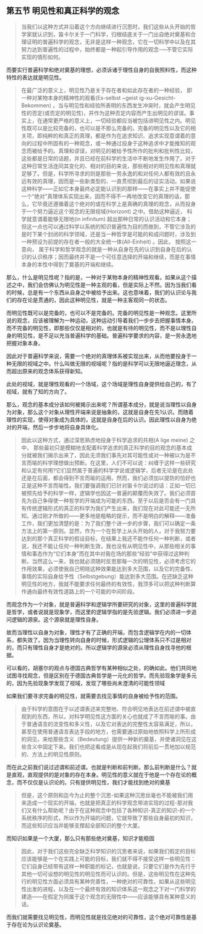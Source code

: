 <h2>第五节 明见性和真正科学的观念</h2><blockquote data-pid="pxmFARY0">当我们以这种方式并沿着这个方向继续进行沉思时，我们这些从头开始的哲学家就认识到，笛卡尔关于一门科学，归根结底关于一门出自绝对奠基和合理证明的普遍科学的观念，无非是这样一种观念，它在一切科学中以及在其努力达到普遍性的过程中，始终都是一种起引导作用的观念-—不管它实际实现的情形如何。</blockquote><p data-pid="Fjaf_b_-">而要实行普遍科学和绝对奠基的理想，必须诉诸于理性自身的自我照料性，而这种特性的表达就是明见性。</p><blockquote data-pid="tm8toc0T">在最广泛的意义上，明见性乃是关于存在者和如此存在者的一种经验， 即一种对某物本身的精神性的观看(Es-selbst ~geist ig-xu-Gesicht-Bekommen) 。当与明见性和经验所表明的东西发生冲突时，就会产生明见性的否定(或否定的明见性)，并作为这种否定内容而产生出明见的谬误。事实上，在通常更严格的意义上，一切经验都应当被包括进明见性之内。明见性既可以是比较完备的，也可以是不那么完备的。完备的明见性以及它的相关项，即纯粹的和真正的真理，都是作为在追求知识、追求实现意谓着的意向的过程中所固有的一种观念，或一种通过投身于这种追求中才能推知的观念而被给予的。真理和谬误，对明见的被给予性所作的批判和批判性比较，这些都是日常的话题，并且已经在前科学的生活中不断地发生作用了。对于这种日常生活连同其变化的、相对的目的来说，那些相对的明见性和真理就足够了。但是，科学所寻求的则是那些一劳永逸的和对任何人都有效的且永远有效的真理，因而是一些新类型的、一直贯彻到最后的证实活动。如果说这种科学——正如它本身最终必定能认识到的那样――在事实上并不能促使一个“绝对”真理体系实现出来，因而不得不一再地改变它的真理的话，那么，它毕竟还遵循着这个绝对的或在科学上是真确的真理的观念，从而投身于一个努力逼近这个观念的无限视域(Horizont) 之中。借助这种逼近， 科学就意谓着能够无限地(in infinitum) 超出那种日常的认识活动和它本身；但这一点也可以通过科学以系统的知识普遍性为目的而做到，不管它涉及的是时下某个封闭的科学领域，还是当一种哲学是可能的和成问题时，涉及到一种预设为前提的存在者一般的大全统一体(All-Einheit) 。因此， 按照这一意向， 属于科学和哲学观念的就是一种从自身在先的认识到自身在后的认识的认识秩序；因而最终并不是一个可任意选择的开端和继续，而是在事情本身的本性中得到了奠基的开端和继续。</blockquote><p data-pid="Ceuunfon">那么，什么是明见性呢？指的是，一种对于某物本身的精神性观看。如果从这个描述之中，我们会仿佛认为明见性是一种主观的看，但是实际上不然。因为当我们看的时候，总是有一个东西从自身之中被给予出来。这也意味着，我们的认识论与我们的存在论是贯通的，因此这种明见性，就是一种主客观同一的状态。</p><p data-pid="OTFvZ1yI">而明见性既可以是完备的，也可以不是完备的。完备的明见性是一种观念。这里所说的观念，应该被理解为一种运动，这种运动引导着我们一步步去把握事情本身。而不完备的明见性，即那些仅仅是相对的，也就是有待的明见性，而不是以理性自身的明见性，是不足以充当普遍科学的基础。普遍科学要求的内容，是一劳永逸地把握对象本身。</p><p data-pid="JT3FjIvb">因此对于普遍科学来说，需要一个绝对的真理体系被实现出来，从而他要投身于一种无限的视域之中。什么叫做无限的视域呢？指的是科学可以无限地逼近理念，从而超出原来的观念体系获得新知。</p><p data-pid="zys5Hp73">此处的视域，就是理性观看的一个场域，这个场域是理性自身提供给自己的，有了视域，就有了知的方向了。</p><p data-pid="C11SOP9z">那么，观念的基本成分该如何被揭示出来呢？所谓基本成分，就是说当理性以自身为对象，那么这个对象从理性开端来说是抽象的，这就是自身在先1认识。而随着理性的实现，使得对象成为具体的，这就是自身在后的认识。因此理性以自身为绝对的开端，然后一步步地将自身具体化。</p><blockquote data-pid="2v1covLy">因此以这种方式，通过深思熟虑地投身于科学追求的共相(A lige meine) 之中， 那些最初只是模糊地支配着科学追求的真正科学的目的观念的基本成分就被我们揭示出来了，因此无须我们事先对其可能性或对一种被以为是不言而喻的科学理想做出预断。在这里，人们不可以说：纠缠于这样一些研究和认定有何用?它们显然属于普遍的科学学说或逻辑学，后者无论是在此处还是在后面，都会得到不言而喻的运用。然而，我们必须加以提防的恰好也正是这种不言而喻性。我们要强调我们已针对笛卡尔说过的话：正如一切已被预先给予的科学一样，逻辑学也因这一普遍的颠覆而失效了。我们必须首先为自己争得使一种哲学的开端成为可能的东西。至于以后是否会有一门具有传统逻辑形式的真正的科学为我们产生出来，我们现在对此可能还一无所知。通过刚才所做的——更多地是粗略的提示，而不是明白的解释——准备工作，我们更加清楚的是：为了我们整个进一步的步骤，我们可以确定一条方法上的第一原则。显然，作为一个在哲学上从头开始的人，对于我努力要达到的那个真正科学的假设目标，在结果上我还不能作任何一种判断，或者说，我还不能让任何一种判断生效，我也没有从明见性中，从那些相关的事情和事态作为“它们本身”而在其中对我在场的那些“经验”中获得过这种判断。当然这么一来，我也就必须随时反思那每一次的明见性，必须考虑它的作用效果，必须使我自己明晓这种效果能达到多大范围，以及它的完备性、事情的实际自身给予性（Selbstgebung）能达到多大范围。在还缺乏这种明见性的地方，我就不能要求任何最终的有效性，我顶多可以把这种判断算作通向最终有效性道路上的一个可能的中间阶段。</blockquote><p data-pid="aLxAeCid">而观念作为一个对象，就是普遍科学和逻辑学所要研究的对象，这里的普遍科学就是哲学，或者说就是现象学，而这里的逻辑学指的是先验逻辑。我们必须进一步追问逻辑的源泉。这个源泉就是理性自身。</p><p data-pid="92Fi3M16">故而当理性以自身为对象，理性才有了正确的开端，而包含逻辑学在内的一切体系，都失效了。因为当理性转向自身的时候，形式逻辑的公理体系只不过是相对的，而只有理性自身才是绝对的。所以逻辑学的源泉必须从理性自身找寻他的根据。</p><p data-pid="q5yOrt0u">可以看的，胡塞尔的观点与德国古典哲学有某种相似之处，的确如此。他们共同地试图寻找观念，但是区别在于德国古典哲学是一元化的哲学。而先验现象学是多元的，因为先验现象学发现了视域，发现了哪些尚未澄清的可能性领域</p><p data-pid="lvKx70My">如果我们要寻求完备的明见性，就需要去找见事情的自身被给予性的范围。</p><blockquote data-pid="UaiSBA2D">由于科学的意图在于以述谓表述来完整地、符合明见地表达在前述谓中被直观到的东西，所以，对科学明见性这方面的关心也就成了不言而喻的事。由于普通语言的流变性和多义性，以及它对表达的完整性太容易满足，所以，甚至在使用普通语言表达手段的地方，也需要通过原始地依照科学上所形成的洞见，来给那些含义（Bedeutung）提供一种新的奠基，并使诸洞见在这些含义中固定下来。我们也把这看成是从现在起我们将前后一贯地加以规范的、方法上的明见性原则。</blockquote><p data-pid="JtUHlc3S">而在此之前我们说过述谓和前述谓。也就是判断和前判断。那么前判断是什么？就是直观，直观提供的是对象的存在本身。明见性的意义就在于他是一个存在论的概念，而不仅仅是认识论的。只有提供明见性，我们才能找到绝对的奠基</p><blockquote data-pid="RMX67tcm">但是，这个原则和迄今为止的整个沉思-如果这种沉思丝毫也不能被我们用来造成一个现实的开端，也就是把真正的科学观念带进实现的过程-那对我们又有什么帮助呢？由于在这种观念中包括了各种知识-真正的知识-的一个系统秩序的形式，所以作为开端的问题，它就导致了那些自身最初的知识，而这些知识应当并能够支撑起全部知识的整个大厦。</blockquote><p data-pid="FWidYDIP">而知识如果是一个大厦，那么只有那些绝对奠基，知识才能稳固</p><blockquote data-pid="oaytY2W4">因此，对于我们这些完全缺乏科学知识的沉思者来说，如果我们假定的目标应该能够是一个在实践上可能的目标，我们就不得不接受这样一些明见性：它们自身已经带有这样一种职能的标记，也就是说，只要它们是作为先行于其他一切可设想的明见性的明见性而可认识的。但是，这些明见性在这种先行的明见性方面必须具有某种完善性，一种绝对的可靠性，如果从这些明见性出发的进程，以及在一个最终有效的知识体系这一观念之下对一门科学的建造——在假定为同属于这个观念的无限性中——应该能够具有某种意义的话。</blockquote><p data-pid="RC1LZdte">而我们就需要找见明见性，而明见性就是找见绝对的可靠性，这个绝对可靠性是基于存在论为认识论奠基。</p>